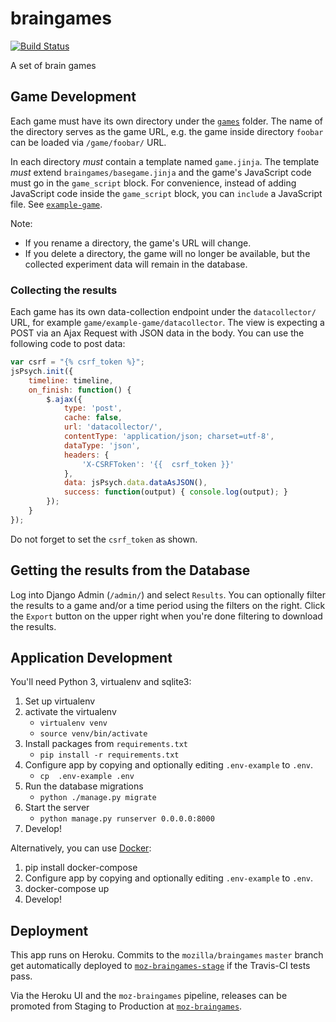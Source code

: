 # braingames

[![Build Status](https://img.shields.io/travis/mozilla/braingames/master.svg)](https://travis-ci.org/mozilla/braingames)

A set of brain games

## Game Development

Each game must have its own directory under the [`games`](games/) folder. The
name of the directory serves as the game URL, e.g. the game inside directory
`foobar` can be loaded via `/game/foobar/` URL.

In each directory *must* contain a template named `game.jinja`. The template
*must* extend `braingames/basegame.jinja` and the game's JavaScript code must
go in the `game_script` block. For convenience, instead of adding JavaScript code
inside the `game_script` block, you can `include` a JavaScript file.
See [`example-game`](games/example_game/game.jinja).

Note:
 - If you rename a directory, the game's URL will change.
 - If you delete a directory, the game will no longer be available, but the collected
   experiment data will remain in the database.

### Collecting the results

Each game has its own data-collection endpoint under the `datacollector/` URL,
for example `game/example-game/datacollector`. The view is expecting a POST via
an Ajax Request with JSON data in the body. You can use the following code to
post data:

```javascript
var csrf = "{% csrf_token %}";
jsPsych.init({
    timeline: timeline,
    on_finish: function() {
        $.ajax({
            type: 'post',
            cache: false,
            url: 'datacollector/',
            contentType: 'application/json; charset=utf-8',
            dataType: 'json',
            headers: {
                'X-CSRFToken': '{{  csrf_token }}'
            },
            data: jsPsych.data.dataAsJSON(),
            success: function(output) { console.log(output); }
        });
    }
});
```

Do not forget to set the `csrf_token` as shown.

## Getting the results from the Database

Log into Django Admin (`/admin/`) and select `Results`. You can optionally
filter the results to a game and/or a time period using the filters on the
right. Click the `Export` button on the upper right when you're done filtering
to download the results.

## Application Development

You'll need Python 3, virtualenv and sqlite3:

 1. Set up virtualenv
 2. activate the virtualenv
    - `virtualenv venv`
    - `source venv/bin/activate`
 3. Install packages from `requirements.txt`
    - `pip install -r requirements.txt`
 4. Configure app by copying and optionally editing `.env-example` to `.env`.
    - `cp  .env-example .env`
 5. Run the database migrations
    - `python ./manage.py migrate`
 6. Start the server
    - `python manage.py runserver 0.0.0.0:8000`
 7. Develop!

Alternatively, you can use [Docker](http://docker.com/):

 1. pip install docker-compose
 2. Configure app by copying and optionally editing `.env-example` to `.env`.
 3. docker-compose up
 4. Develop!


## Deployment

This app runs on Heroku. Commits to the `mozilla/braingames` `master` branch get
automatically deployed
to [`moz-braingames-stage`](https://moz-braingames-stage.herokuapp.com) if the
Travis-CI tests pass.

Via the Heroku UI and the `moz-braingames` pipeline, releases can be promoted
from Staging to Production
at [`moz-braingames`](https://moz-braingames.herokuapp.com).
